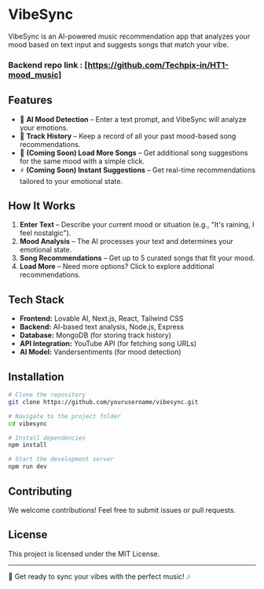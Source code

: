 # VibeSync

VibeSync is an AI-powered music recommendation app that analyzes your mood based on text input and suggests songs that match your vibe.

### Backend repo link : [https://github.com/Techpix-in/HT1-mood_music]

## Features

- 🎵 **AI Mood Detection** – Enter a text prompt, and VibeSync will analyze your emotions.
- 📜 **Track History** – Keep a record of all your past mood-based song recommendations.
- 🔄 **(Coming Soon) Load More Songs** – Get additional song suggestions for the same mood with a simple click.
- ⚡ **(Coming Soon) Instant Suggestions** – Get real-time recommendations tailored to your emotional state.

## How It Works

1. **Enter Text** – Describe your current mood or situation (e.g., "It's raining, I feel nostalgic").
2. **Mood Analysis** – The AI processes your text and determines your emotional state.
3. **Song Recommendations** – Get up to 5 curated songs that fit your mood.
4. **Load More** – Need more options? Click to explore additional recommendations.

## Tech Stack

- **Frontend:** Lovable AI, Next.js, React, Tailwind CSS
- **Backend:** AI-based text analysis, Node.js, Express
- **Database:** MongoDB (for storing track history)
- **API Integration:** YouTube API (for fetching song URLs)
- **AI Model:** Vandersentiments (for mood detection)

## Installation

```bash
# Clone the repository
git clone https://github.com/yourusername/vibesync.git

# Navigate to the project folder
cd vibesync

# Install dependencies
npm install

# Start the development server
npm run dev
```

## Contributing

We welcome contributions! Feel free to submit issues or pull requests.

## License

This project is licensed under the MIT License.

---

🚀 Get ready to sync your vibes with the perfect music! 🎶

